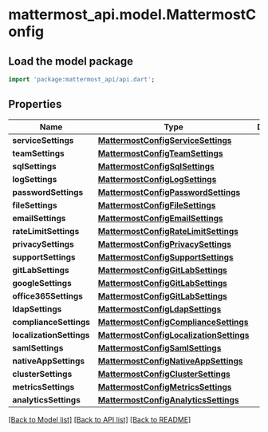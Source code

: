 # mattermost_api.model.MattermostConfig

## Load the model package
```dart
import 'package:mattermost_api/api.dart';
```

## Properties
Name | Type | Description | Notes
------------ | ------------- | ------------- | -------------
**serviceSettings** | [**MattermostConfigServiceSettings**](MattermostConfigServiceSettings.md) |  | [optional] 
**teamSettings** | [**MattermostConfigTeamSettings**](MattermostConfigTeamSettings.md) |  | [optional] 
**sqlSettings** | [**MattermostConfigSqlSettings**](MattermostConfigSqlSettings.md) |  | [optional] 
**logSettings** | [**MattermostConfigLogSettings**](MattermostConfigLogSettings.md) |  | [optional] 
**passwordSettings** | [**MattermostConfigPasswordSettings**](MattermostConfigPasswordSettings.md) |  | [optional] 
**fileSettings** | [**MattermostConfigFileSettings**](MattermostConfigFileSettings.md) |  | [optional] 
**emailSettings** | [**MattermostConfigEmailSettings**](MattermostConfigEmailSettings.md) |  | [optional] 
**rateLimitSettings** | [**MattermostConfigRateLimitSettings**](MattermostConfigRateLimitSettings.md) |  | [optional] 
**privacySettings** | [**MattermostConfigPrivacySettings**](MattermostConfigPrivacySettings.md) |  | [optional] 
**supportSettings** | [**MattermostConfigSupportSettings**](MattermostConfigSupportSettings.md) |  | [optional] 
**gitLabSettings** | [**MattermostConfigGitLabSettings**](MattermostConfigGitLabSettings.md) |  | [optional] 
**googleSettings** | [**MattermostConfigGitLabSettings**](MattermostConfigGitLabSettings.md) |  | [optional] 
**office365Settings** | [**MattermostConfigGitLabSettings**](MattermostConfigGitLabSettings.md) |  | [optional] 
**ldapSettings** | [**MattermostConfigLdapSettings**](MattermostConfigLdapSettings.md) |  | [optional] 
**complianceSettings** | [**MattermostConfigComplianceSettings**](MattermostConfigComplianceSettings.md) |  | [optional] 
**localizationSettings** | [**MattermostConfigLocalizationSettings**](MattermostConfigLocalizationSettings.md) |  | [optional] 
**samlSettings** | [**MattermostConfigSamlSettings**](MattermostConfigSamlSettings.md) |  | [optional] 
**nativeAppSettings** | [**MattermostConfigNativeAppSettings**](MattermostConfigNativeAppSettings.md) |  | [optional] 
**clusterSettings** | [**MattermostConfigClusterSettings**](MattermostConfigClusterSettings.md) |  | [optional] 
**metricsSettings** | [**MattermostConfigMetricsSettings**](MattermostConfigMetricsSettings.md) |  | [optional] 
**analyticsSettings** | [**MattermostConfigAnalyticsSettings**](MattermostConfigAnalyticsSettings.md) |  | [optional] 

[[Back to Model list]](../GENERATED_README.md#documentation-for-models) [[Back to API list]](../GENERATED_README.md#documentation-for-api-endpoints) [[Back to README]](../GENERATED_README.md)


